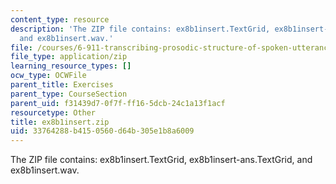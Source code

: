 ```yaml
---
content_type: resource
description: 'The ZIP file contains: ex8b1insert.TextGrid, ex8b1insert-ans.TextGrid,
  and ex8b1insert.wav.'
file: /courses/6-911-transcribing-prosodic-structure-of-spoken-utterances-with-tobi-january-iap-2006/33764288b4150560d64b305e1b8a6009_ex8b1insert.zip
file_type: application/zip
learning_resource_types: []
ocw_type: OCWFile
parent_title: Exercises
parent_type: CourseSection
parent_uid: f31439d7-0f7f-ff16-5dcb-24c1a13f1acf
resourcetype: Other
title: ex8b1insert.zip
uid: 33764288-b415-0560-d64b-305e1b8a6009
---
```

The ZIP file contains: ex8b1insert.TextGrid, ex8b1insert-ans.TextGrid, and ex8b1insert.wav.

